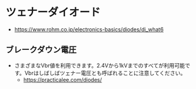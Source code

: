 # ツェナーダイオード
- https://www.rohm.co.jp/electronics-basics/diodes/di_what6

## ブレークダウン電圧
- さまざまなVbr値を利用できます。2.4Vから1kVまでのすべてが利用可能です。Vbrはしばしばツェナー電圧とも呼ばれることに注意してください。
  - https://practicalee.com/diodes/
